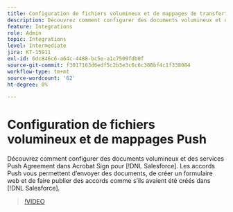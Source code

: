 ```yaml
---
title: Configuration de fichiers volumineux et de mappages de transfert
description: Découvrez comment configurer des documents volumineux et des services d’accord push
feature: Integrations
role: Admin
topic: Integrations
level: Intermediate
jira: KT-15911
exl-id: 6dc846c6-a64c-4488-bc5e-a1c7509fdb0f
source-git-commit: f3017163d6edf5c2b3e3c6c6c388bf4c1f338084
workflow-type: tm+mt
source-wordcount: '62'
ht-degree: 0%

---
```


# Configuration de fichiers volumineux et de mappages Push

Découvrez comment configurer des documents volumineux et des services Push Agreement dans Acrobat Sign pour [!DNL Salesforce]. Les accords Push vous permettent d’envoyer des documents, de créer un formulaire web et de faire publier des accords comme s’ils avaient été créés dans [!DNL Salesforce].

>[!VIDEO](https://video.tv.adobe.com/v/3432842?quality=12&learn=on&hidetitle=true)
